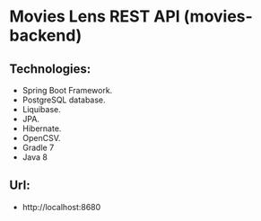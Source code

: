 # Movies Lens REST API (movies-backend)

## Technologies:

* Spring Boot Framework.
* PostgreSQL database.
* Liquibase.
* JPA.
* Hibernate.
* OpenCSV.
* Gradle 7
* Java 8

## Url:

* http://localhost:8680